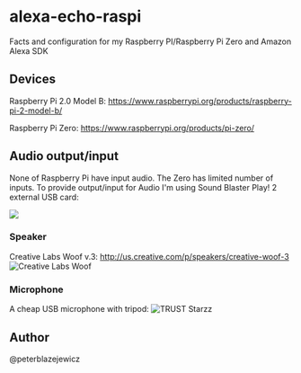 # alexa-echo-raspi
Facts and configuration for my Raspberry PI/Raspberry Pi Zero and Amazon Alexa SDK

## Devices

Raspberry Pi 2.0 Model B:
https://www.raspberrypi.org/products/raspberry-pi-2-model-b/

Raspberry Pi Zero:
https://www.raspberrypi.org/products/pi-zero/

## Audio output/input

None of Raspberry Pi have input audio. The Zero has limited number of inputs.
To provide output/input for Audio I'm using Sound Blaster Play! 2 external USB card:

[![](https://cloud.githubusercontent.com/assets/14539/17273055/44645fde-56a8-11e6-9ab8-fc1ff68f6b94.png)](https://cloud.githubusercontent.com/assets/14539/17273055/44645fde-56a8-11e6-9ab8-fc1ff68f6b94.png 'Sound Blaster Play! 2')

### Speaker
Creative Labs Woof v.3:
http://us.creative.com/p/speakers/creative-woof-3
![Creative Labs Woof](http://d287ku8w5owj51.cloudfront.net/inline/products/22600/Woof3_lifestyle_1.jpg)

### Microphone

A cheap USB microphone with tripod:
![TRUST Starzz](https://stat-s3.ms-online.pl//media/cache/gallery_1090_800/rc/i8JoIdsD/bdk/47/477338_0.jpg)

## Author
@peterblazejewicz